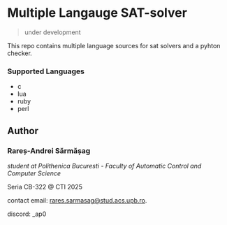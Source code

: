 # Multiple Langauge SAT-solver
> under development

This repo contains multiple language sources for sat solvers and a pyhton checker. 
### Supported Languages
+ c
+ lua
+ ruby
+ perl 
## Author
### Rareș-Andrei Sărmășag
_student at Polithenica Bucuresti - Faculty of Automatic Control and Computer Science_

Seria CB-322 @ CTI 2025

contact email: [rares.sarmasag@stud.acs.upb.ro](mailto:rares.sarmasag@stud.acs.upb.ro).

discord: _ap0
